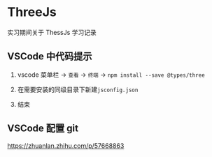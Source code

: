 # ThreeJs

实习期间关于 ThessJs 学习记录

## VSCode 中代码提示

1. vscode 菜单栏 -> `查看` -> `终端` -> `npm install --save @types/three`

2. 在需要安装的同级目录下新建`jsconfig.json`

3. 结束

## VSCode 配置 git

https://zhuanlan.zhihu.com/p/57668863
